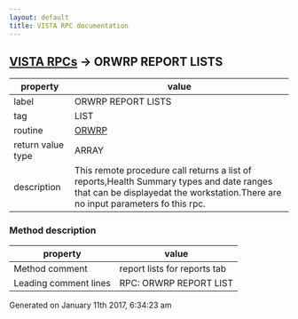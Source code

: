 ```yaml
---
layout: default
title: VISTA RPC documentation
---
```




## [VISTA RPCs](TableOfContent.md) &#8594; ORWRP REPORT LISTS 

 property | value 
--- | --- 
 label | ORWRP REPORT LISTS
 tag | LIST
 routine | [ORWRP](http://code.osehra.org/dox/Routine_ORWRP_source.html)
 return value type | ARRAY
 description | This remote procedure call returns a list of reports,Health Summary types and date ranges that can be displayedat the workstation.There are no input parameters fo this rpc.


### Method description

 property | value 
--- | --- 
 Method comment | report lists for reports tab
 Leading comment lines | RPC: ORWRP REPORT LIST




Generated on January 11th 2017, 6:34:23 am